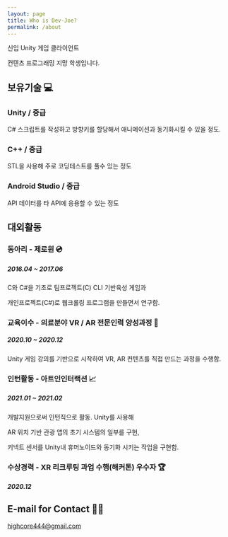 ```yaml
---
layout: page
title: Who is Dev-Joe?
permalink: /about
---
```


신입 Unity 게임 클라이언트 

컨텐츠 프로그래밍 지망 학생입니다. 

## 보유기술 💻

### Unity / 중급

C# 스크립트를 작성하고 방향키를 할당해서 애니메이션과 동기화시킬 수 있을 정도.

### C++ / 중급

STL을 사용해 주로 코딩테스트를 풀수 있는 정도

### Android Studio / 중급

API 데이터를 타 API에 응용할 수 있는 정도 

## 대외활동 

### 동아리 - 제로원 💿
##### 2016.04 ~ 2017.06

C와 C#을 기초로 팀프로젝트(C) CLI 기반육성 게임과 

개인프로젝트(C#)로 웹크롤링 프로그램을 만들면서 연구함.

### 교육이수 - 의료분야 VR / AR 전문인력 양성과정 📱
##### 2020.10 ~ 2020.12

Unity 게임 강의를 기반으로 시작하여 VR, AR 컨텐츠를 직접 만드는 과정을 수행함.

### 인턴활동 - 아트인인터랙션 📈
##### 2021.01 ~ 2021.02

개발지원으로써 인턴직으로 활동. Unity를 사용해 

AR 위치 기반 관광 앱의 초기 시스템의 일부를 구현, 

키넥트 센서를 Unity내 휴머노이드와 동기화 시키는 작업을 구현함.

### 수상경력 - XR 리크루팅 과업 수행(해커톤) 우수자 🏆
##### 2020.12


## E-mail for Contact 📲🧑

[highcore444@gmail.com](mailto:highcore444@gmail.com)
